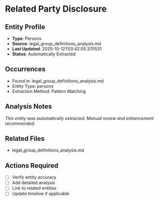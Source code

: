 # Related Party Disclosure

## Entity Profile
- **Type**: Persons
- **Source**: legal_group_definitions_analysis.md
- **Last Updated**: 2025-10-12T03:42:05.370531
- **Status**: Automatically Extracted

## Occurrences
- Found in: legal_group_definitions_analysis.md
- Entity Type: persons
- Extraction Method: Pattern Matching

## Analysis Notes
*This entity was automatically extracted. Manual review and enhancement recommended.*

## Related Files
- legal_group_definitions_analysis.md

## Actions Required
- [ ] Verify entity accuracy
- [ ] Add detailed analysis
- [ ] Link to related entities
- [ ] Update timeline if applicable
